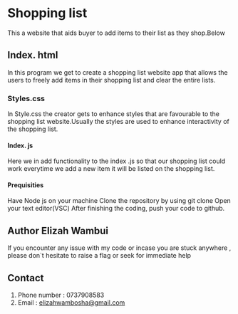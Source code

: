 # Shopping list 
This a website that aids buyer to add items to their list as they shop.Below 

## Index. html
In this program we get to create a shopping list website app that allows the users to freely add items in their shopping list and clear the entire lists.

### Styles.css
In Style.css the creator gets to enhance styles that are favourable to the shopping list website.Usually the styles are used to enhance interactivity of the shopping list.

#### Index. js 
Here we in add functionality to the index .js so that our shopping list could work everytime we add a new item it will be listed on the shopping list.


#### Prequisities
Have Node js on your machine 
Clone the repository by using git clone
Open your text editor(VSC)
After finishing the coding, push your code to github.


## Author Elizah Wambui
If you encounter any issue with my code or incase you are stuck anywhere , please don`t hesitate to raise a flag or seek for immediate help
## Contact 
1. Phone number : 0737908583
2. Email : elizahwambosha@gmail.com